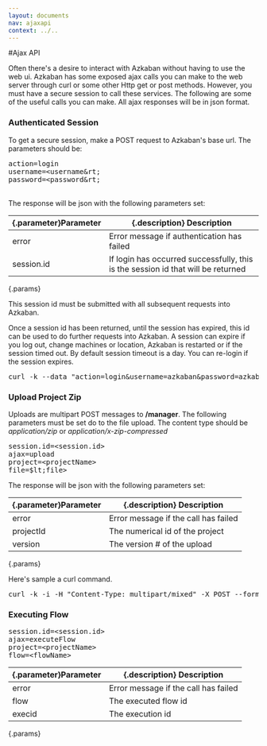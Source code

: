 ```yaml
---
layout: documents
nav: ajaxapi
context: ../..
---
```


#Ajax API

Often there's a desire to interact with Azkaban without having to use the web ui.
Azkaban has some exposed ajax calls you can make to the web server through curl or some other Http get or post methods.
However, you must have a secure session to call these services. The following are some of the useful calls you can make.
All ajax responses will be in json format.


### Authenticated Session
To get a secure session, make a POST request to Azkaban's base url. The parameters should be:
<pre class="code">
action=login
username=&lt;username&rt;
password=&lt;password&rt;
</pre>

<br/>
The response will be json with the following parameters set:

|{.parameter}Parameter			|{.description} Description             |
|-------------------------------|---------------------------------------|
|error 	| Error message if authentication has failed |
|session.id | If login has occurred successfully, this is the session id that will be returned |
{.params}

This session id must be submitted with all subsequent requests into Azkaban.

Once a session id has been returned, until the session has expired, this id can be used to do further requests into Azkaban.
A session can expire if you log out, change machines or location, Azkaban is restarted or if the session timed out. By default
session timeout is a day. You can re-login if the session expires.

<pre class="code">
curl -k --data "action=login&username=azkaban&password=azkaban" https://localhost:8443
</pre>

### Upload Project Zip
Uploads are multipart POST messages to __/manager__. The following parameters must be set do to the file upload. The content type
should be _application/zip_ or _application/x-zip-compressed_

<pre class="code">
session.id=&lt;session.id&gt;
ajax=upload
project=&lt;projectName&gt;
file=$lt;file&gt;
</pre> 

The response will be json with the following parameters set:

|{.parameter}Parameter			|{.description} Description             |
|-------------------------------|---------------------------------------|
|error 	| Error message if the call has failed|
|projectId | The numerical id of the project |
|version | The version # of the upload |
{.params}

Here's sample a curl command.
<pre class="code">
curl -k -i -H "Content-Type: multipart/mixed" -X POST --form 'session.id=e7a29776-5783-49d7-afa0-b0e688096b5e' --form 'ajax=upload' --form 'file=@myproject.zip;type=application/zip' --form 'project=MyProject;type/plain' https://localhost:8443/manager
</pre>

### Executing Flow

<pre class="code">
session.id=&lt;session.id&gt;
ajax=executeFlow
project=&lt;projectName&gt;
flow=&lt;flowName&gt;
</pre>

|{.parameter}Parameter			|{.description} Description             |
|-------------------------------|---------------------------------------|
|error 	| Error message if the call has failed |
|flow | The executed flow id |
|execid | The execution id |
{.params}



